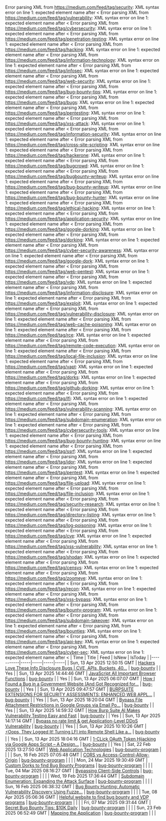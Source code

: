 Error parsing XML from https://medium.com/feed/tag/security: XML syntax error on line 1: expected element name after <
Error parsing XML from https://medium.com/feed/tag/vulnerability: XML syntax error on line 1: expected element name after <
Error parsing XML from https://medium.com/feed/tag/cybersecurity: XML syntax error on line 1: expected element name after <
Error parsing XML from https://medium.com/feed/tag/penetration-testing: XML syntax error on line 1: expected element name after <
Error parsing XML from https://medium.com/feed/tag/hacking: XML syntax error on line 1: expected element name after <
Error parsing XML from https://medium.com/feed/tag/information-technology: XML syntax error on line 1: expected element name after <
Error parsing XML from https://medium.com/feed/tag/infosec: XML syntax error on line 1: expected element name after <
Error parsing XML from https://medium.com/feed/tag/web-security: XML syntax error on line 1: expected element name after <
Error parsing XML from https://medium.com/feed/tag/bug-bounty-tips: XML syntax error on line 1: expected element name after <
Error parsing XML from https://medium.com/feed/tag/bugs: XML syntax error on line 1: expected element name after <
Error parsing XML from https://medium.com/feed/tag/pentesting: XML syntax error on line 1: expected element name after <
Error parsing XML from https://medium.com/feed/tag/xss-attack: XML syntax error on line 1: expected element name after <
Error parsing XML from https://medium.com/feed/tag/information-security: XML syntax error on line 1: expected element name after <
Error parsing XML from https://medium.com/feed/tag/cross-site-scripting: XML syntax error on line 1: expected element name after <
Error parsing XML from https://medium.com/feed/tag/hackerone: XML syntax error on line 1: expected element name after <
Error parsing XML from https://medium.com/feed/tag/bugcrowd: XML syntax error on line 1: expected element name after <
Error parsing XML from https://medium.com/feed/tag/bugbounty-writeup: XML syntax error on line 1: expected element name after <
Error parsing XML from https://medium.com/feed/tag/bug-bounty-writeup: XML syntax error on line 1: expected element name after <
Error parsing XML from https://medium.com/feed/tag/bug-bounty-hunter: XML syntax error on line 1: expected element name after <
Error parsing XML from https://medium.com/feed/tag/ethical-hacking: XML syntax error on line 1: expected element name after <
Error parsing XML from https://medium.com/feed/tag/application-security: XML syntax error on line 1: expected element name after <
Error parsing XML from https://medium.com/feed/tag/google-dorking: XML syntax error on line 1: expected element name after <
Error parsing XML from https://medium.com/feed/tag/dorking: XML syntax error on line 1: expected element name after <
Error parsing XML from https://medium.com/feed/tag/cyber-security-awareness: XML syntax error on line 1: expected element name after <
Error parsing XML from https://medium.com/feed/tag/google-dork: XML syntax error on line 1: expected element name after <
Error parsing XML from https://medium.com/feed/tag/web-pentest: XML syntax error on line 1: expected element name after <
Error parsing XML from https://medium.com/feed/tag/vdp: XML syntax error on line 1: expected element name after <
Error parsing XML from https://medium.com/feed/tag/information-disclosure: XML syntax error on line 1: expected element name after <
Error parsing XML from https://medium.com/feed/tag/exploit: XML syntax error on line 1: expected element name after <
Error parsing XML from https://medium.com/feed/tag/vulnerability-disclosure: XML syntax error on line 1: expected element name after <
Error parsing XML from https://medium.com/feed/tag/web-cache-poisoning: XML syntax error on line 1: expected element name after <
Error parsing XML from https://medium.com/feed/tag/rce: XML syntax error on line 1: expected element name after <
Error parsing XML from https://medium.com/feed/tag/remote-code-execution: XML syntax error on line 1: expected element name after <
Error parsing XML from https://medium.com/feed/tag/local-file-inclusion: XML syntax error on line 1: expected element name after <
Error parsing XML from https://medium.com/feed/tag/vapt: XML syntax error on line 1: expected element name after <
Error parsing XML from https://medium.com/feed/tag/dorks: XML syntax error on line 1: expected element name after <
Error parsing XML from https://medium.com/feed/tag/github-dorking: XML syntax error on line 1: expected element name after <
Error parsing XML from https://medium.com/feed/tag/lfi: XML syntax error on line 1: expected element name after <
Error parsing XML from https://medium.com/feed/tag/vulnerability-scanning: XML syntax error on line 1: expected element name after <
Error parsing XML from https://medium.com/feed/tag/subdomain-enumeration: XML syntax error on line 1: expected element name after <
Error parsing XML from https://medium.com/feed/tag/cybersecurity-tools: XML syntax error on line 1: expected element name after <
Error parsing XML from https://medium.com/feed/tag/bug-bounty-hunting: XML syntax error on line 1: expected element name after <
Error parsing XML from https://medium.com/feed/tag/ssrf: XML syntax error on line 1: expected element name after <
Error parsing XML from https://medium.com/feed/tag/idor: XML syntax error on line 1: expected element name after <
Error parsing XML from https://medium.com/feed/tag/pentest: XML syntax error on line 1: expected element name after <
Error parsing XML from https://medium.com/feed/tag/file-upload: XML syntax error on line 1: expected element name after <
Error parsing XML from https://medium.com/feed/tag/file-inclusion: XML syntax error on line 1: expected element name after <
Error parsing XML from https://medium.com/feed/tag/security-research: XML syntax error on line 1: expected element name after <
Error parsing XML from https://medium.com/feed/tag/directory-listing: XML syntax error on line 1: expected element name after <
Error parsing XML from https://medium.com/feed/tag/log-poisoning: XML syntax error on line 1: expected element name after <
Error parsing XML from https://medium.com/feed/tag/cve: XML syntax error on line 1: expected element name after <
Error parsing XML from https://medium.com/feed/tag/xss-vulnerability: XML syntax error on line 1: expected element name after <
Error parsing XML from https://medium.com/feed/tag/shodan: XML syntax error on line 1: expected element name after <
Error parsing XML from https://medium.com/feed/tag/censys: XML syntax error on line 1: expected element name after <
Error parsing XML from https://medium.com/feed/tag/zoomeye: XML syntax error on line 1: expected element name after <
Error parsing XML from https://medium.com/feed/tag/recon: XML syntax error on line 1: expected element name after <
Error parsing XML from https://medium.com/feed/tag/xss-bypass: XML syntax error on line 1: expected element name after <
Error parsing XML from https://medium.com/feed/tag/bounty-program: XML syntax error on line 1: expected element name after <
Error parsing XML from https://medium.com/feed/tag/subdomain-takeover: XML syntax error on line 1: expected element name after <
Error parsing XML from https://medium.com/feed/tag/bounties: XML syntax error on line 1: expected element name after <
Error parsing XML from https://medium.com/feed/tag/api-key: XML syntax error on line 1: expected element name after <
Error parsing XML from https://medium.com/feed/tag/cyber-sec: XML syntax error on line 1: expected element name after <
| Time | Title | Feed | IsNew | IsToday |
|-----------|-----|-----|-----|-----|
| Sun, 13 Apr 2025 12:50:15 GMT | [Hackers Love These Info Disclosure Bugs \| CVE, APIs, Buckets, 40...](https://freedium.cfd/https://medium.com/p/a8b2f7103bb0) | [bug-bounty](https://medium.com/feed/tag/bug-bounty) |  | Yes |
| Sun, 13 Apr 2025 14:44:46 GMT | [JavaScript All Important Browser Functions](https://freedium.cfd/https://medium.com/p/f40423714ebb) | [bug-bounty](https://medium.com/feed/tag/bug-bounty) |  | Yes |
| Sun, 13 Apr 2025 06:07:07 GMT | [How I Found a Bug in a Government Website (And Got Recognized for...](https://freedium.cfd/https://medium.com/p/2f057a99f458) | [bug-bounty](https://medium.com/feed/tag/bug-bounty) |  | Yes |
| Sun, 13 Apr 2025 09:47:57 GMT | [ BURPSUITE EXTENSIONS FOR SECURITY ASSESSMENTS: ENHANCED WEB APPL...](https://freedium.cfd/https://medium.com/p/922d2002bf0d) | [bug-bounty](https://medium.com/feed/tag/bug-bounty) |  | Yes |
| Sun, 13 Apr 2025 18:20:04 GMT | [Bypass File Attachment Restrictions in Google Groups via Email Po...](https://freedium.cfd/https://medium.com/p/5d96fe39e46d) | [bug-bounty](https://medium.com/feed/tag/bug-bounty) |  | Yes |
| Sun, 13 Apr 2025 14:59:32 GMT | [How Burp Suite AI Makes Vulnerability Testing Easy and Fast](https://freedium.cfd/https://medium.com/p/03b6ca0ca6e5) | [bug-bounty](https://medium.com/feed/tag/bug-bounty) |  | Yes |
| Sun, 13 Apr 2025 14:17:14 GMT | [Bypass no rate limit & get Application-Level DDoS Vulnerability](https://freedium.cfd/https://medium.com/p/bb4bae99f3a4) | [bug-bounty](https://medium.com/feed/tag/bug-bounty) |  | Yes |
| Sun, 13 Apr 2025 10:10:26 GMT | [⚡️Oops, They Logged It!  Turning LFI into Remote Shell Like a...](https://freedium.cfd/https://medium.com/p/272e81c5315f) | [bug-bounty](https://medium.com/feed/tag/bug-bounty) |  | Yes |
| Sun, 13 Apr 2025 18:04:16 GMT | [1-CLick OAuth Token Hijacking via Google Apps Script – A Design...](https://freedium.cfd/https://medium.com/p/02c6997254ff) | [bug-bounty](https://medium.com/feed/tag/bug-bounty) |  | Yes |
| Sat, 22 Feb 2025 13:27:50 GMT | [Web Application Technologies](https://freedium.cfd/https://medium.com/p/aaa947303675) | [bug-bounty-program](https://medium.com/feed/tag/bug-bounty-program) |  |  |
| Sun, 16 Feb 2025 07:05:48 GMT | [CORS vs Access-Control-Allow-Origin](https://freedium.cfd/https://medium.com/p/af5cecc3f4c7) | [bug-bounty-program](https://medium.com/feed/tag/bug-bounty-program) |  |  |
| Mon, 24 Mar 2025 19:30:49 GMT | [Custom Dorks to find Bug Bounty Programs](https://freedium.cfd/https://medium.com/p/4867da4b9ebf) | [bug-bounty-program](https://medium.com/feed/tag/bug-bounty-program) |  |  |
| Tue, 04 Mar 2025 08:16:27 GMT | [Bypassing Client-Side Controls](https://freedium.cfd/https://medium.com/p/6f85c97747d7) | [bug-bounty-program](https://medium.com/feed/tag/bug-bounty-program) |  |  |
| Wed, 19 Feb 2025 17:36:44 GMT | [Subdomain Enumeration: Expanding the Attack Surface](https://freedium.cfd/https://medium.com/p/5fefe74f1d83) | [bug-bounty-program](https://medium.com/feed/tag/bug-bounty-program) |  |  |
| Sun, 16 Feb 2025 06:38:32 GMT | [Bug Bounty Hunting: Automatic Vulnerability Discovery Using Fuzze...](https://freedium.cfd/https://medium.com/p/6da56581c8ae) | [bug-bounty-program](https://medium.com/feed/tag/bug-bounty-program) |  |  |
| Tue, 08 Apr 2025 05:06:36 GMT | [Helpful website to find bug bounty and VDP programs](https://freedium.cfd/https://medium.com/p/eef63aca3b04) | [bug-bounty-program](https://medium.com/feed/tag/bug-bounty-program) |  |  |
| Fri, 07 Mar 2025 09:31:44 GMT | [Secret Bug Bounty Tips: $10K Daily](https://freedium.cfd/https://medium.com/p/5951273f0c29) | [bug-bounty-program](https://medium.com/feed/tag/bug-bounty-program) |  |  |
| Sun, 23 Feb 2025 06:52:49 GMT | [Mapping the Application](https://freedium.cfd/https://medium.com/p/a922729a6772) | [bug-bounty-program](https://medium.com/feed/tag/bug-bounty-program) |  |  |
